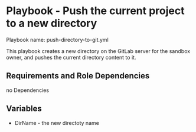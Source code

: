 # Playbook - Push the current project to a new directory

Playbook name: push-directory-to-git.yml

This playbook creates a new directory on the GitLab server for the sandbox owner, and pushes the current directory content to it.

## Requirements and Role Dependencies

no Dependencies

## Variables
- DirName - the new directoty name
